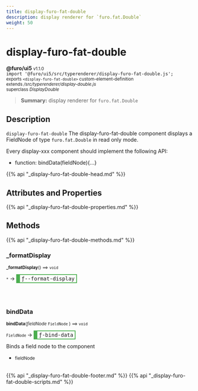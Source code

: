 ```yaml
---
title: display-furo-fat-double
description: display renderer for `furo.fat.Double`
weight: 50
---
```


# display-furo-fat-double
**@furo/ui5** <small>v1.1.0</small>
<br>`import '@furo/ui5/src/typerenderer/display-furo-fat-double.js';`<small>
<br>exports `<display-furo-fat-double>` custom-element-definition
<br>extends */src/typerenderer/display-double.js*
<br>superclass *DisplayDouble*</small>

> **Summary:** display renderer for `furo.fat.Double`

## Description

`display-furo-fat-double`
The display-furo-fat-double component displays a FieldNode of type `furo.fat.Double` in read only mode.

Every display-xxx component should implement the following API:
- function: bindData(fieldNode){...}

{{% api "_display-furo-fat-double-head.md" %}}

## Attributes and Properties
{{% api "_display-furo-fat-double-properties.md" %}}






## Methods
{{% api "_display-furo-fat-double-methods.md" %}}


### **_formatDisplay**
<small>**_formatDisplay**() ⟹ `void`</small>

<small>`*`</small> →
<span  style="border-width:2px 2px 2px 10px; border-style: solid;border-color:  rgb(76, 175, 80);font-family:monospace; padding:2px 4px;">ƒ--format-display</span>



<br><br>

### **bindData**
<small>**bindData**(*fieldNode* `FieldNode` ) ⟹ `void`</small>

<small>`FieldNode` </small> →
<span  style="border-width:2px 2px 2px 10px; border-style: solid;border-color:  rgb(76, 175, 80);font-family:monospace; padding:2px 4px;">ƒ-bind-data</span>

Binds a field node to the component

- <small>fieldNode </small>
<br><br>





{{% api "_display-furo-fat-double-footer.md" %}}
{{% api "_display-furo-fat-double-scripts.md" %}}
